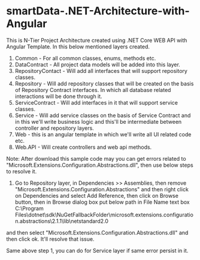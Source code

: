 # smartData-.NET-Architecture-with-Angular

This is N-Tier Project Architecture created using .NET Core WEB API with Angular Template. In this below mentioned layers created.
1. Common - For all common classes, enums, methods etc.
2. DataContract - All project data models will be added into this layer.
3. RepositoryContact - Will add all interfaces that will support repository classes.
4. Repository - Will add repository classes that will be created on the basis of Repository Contract interfaces. In which all database related interactions will be done through it.
5. ServiceContract - Will add interfaces in it that will support service classes.
6. Service - Will add service classes on the basis of Service Contract and in this we'll write business logic and this'll be intermediate between controller and repository layers.
7. Web - this is an angular template in which we'll write all UI related code etc.
8. Web.API - Will create controllers and web api methods.


Note: After download this sample code may you can get errors related to "Microsoft.Extensions.Configuration.Abstractions.dll", then use below steps to resolve it.
1. Go to Repository layer,  in Dependencies >> Assemblies, then remove "Microsoft.Extensions.Configuration.Abstractions" and then right click on Dependencies and select Add Reference, then click on Browse button, then in Browse dialog box put below path in File Name text box
    C:\Program Files\dotnet\sdk\NuGetFallbackFolder\microsoft.extensions.configuration.abstractions\2.1.1\lib\netstandard2.0 

and then select "Microsoft.Extensions.Configuration.Abstractions.dll" and then click ok. It'll resolve that issue.

Same above step 1, you can do for Service layer if same error persist in it.
